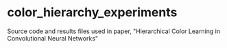 # color_hierarchy_experiments
Source code and results files used in paper,
"Hierarchical Color Learning in Convolutional Neural Networks"